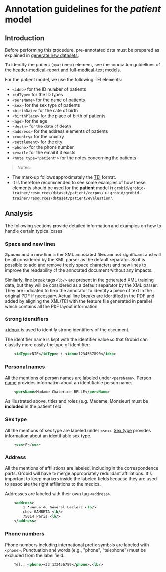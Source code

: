# Annotation guidelines for the _patient_ model

## Introduction
Before performing this procedure, pre-annotated data must be prepared as explained in [generate new datasets](../Training-the-medical-report-models.md#generate-new-datasets).

To identify the patient (`<patient>`) element, see the annotation guidelines of the [header-medical-report](header-medical-report.md) and [full-medical-text](full-medical-text) models.

For the patient model, we use the following TEI elements:

* `<idno>` for the ID number of patients
* `<idType>` for the ID types
* `<persName>` for the name of patients
* `<sex>` for the sex type of patients
* `<birthDate>` for the date of birth
* `<birthPlace>` for the place of birth of patients
* `<age>` for the age
* `<death>` for the date of death
* `<address>` for the address elements of patients
* `<country>` for the country 
* `<settlement>` for the city
* `<phone>` for the phone number
* `<email>` for the email if it exists 
* `<note type="patient">` for the notes concerning the patients

> Notes:
- The mark-up follows approximately the [TEI](http://www.tei-c.org) format.
- It is therefore recommended to see some examples of how these elements should be used for the __patient__ model in `grobid/grobid-trainer/resources/dataset/patient/corpus/` or `grobid/grobid-trainer/resources/dataset/patient/evaluation/`.

## Analysis

The following sections provide detailed information and examples on how to handle certain typical cases.

### Space and new lines

Spaces and a new line in the XML annotated files are not significant and will be all considered by the XML parser as the default separator. So it is possible to add and remove freely space characters and new lines to improve the readability of the annotated document without any impacts. 

Similarly, line break tags `<lb/>` are present in the generated XML training data, but they will be considered as a default separator by the XML parser. They are indicated to help the annotator to identify a piece of text in the original PDF if necessary. Actual line breaks are identified in the PDF and added by aligning the XML/TEI with the feature file generated in parallel which contains all the PDF layout information. 


### Strong identifiers

[\<idno\>](https://tei-c.org/release/doc/tei-p5-doc/en/html/ref-idno.html) is used to identify strong identifiers of the document.

The identifier name is kept with the identifier value so that Grobid can classify more easily the type of identifier:

```xml
    <idType>NIP</idType> : <idno>1234567890</idno>
```

### Personal names

All the mentions of person names are labeled under `<persName>`. [Person name](https://www.tei-c.org/release/doc/tei-p5-doc/en/html/ref-persName.html) provides information about an identifiable person name.


```xml
    <persName>Madame Chaterine BELLE</persName>
```

As illustrated above, titles and roles (e.g. Madame, Monsieur) must be **included** in the patient field.


### Sex type

All the mentions of sex type are labeled under `<sex>`. [Sex type](https://tei-c.org/release/doc/tei-p5-doc/en/html/ref-sex.html) provides information about an identifiable sex type.


```xml
    <sex>F</sex>
```


### Address

All the mentions of affiliations are labeled, including in the correspondence parts. Grobid will have to merge appropriately redundant affiliations. It's important to keep markers inside the labeled fields because they are used to associate the right affiliations to the medics.

Addresses are labeled with their own tag `<address>`.

```xml
    <address>
        1 Avenue du Général Leclerc <lb/>
        chez GAMBETA <lb/>
        75014 Paris <lb/>
    </address>
```

### Phone numbers

Phone numbers including international prefix symbols are labeled with `<phone>`. Punctuation and words (e.g., "phone", "telephone") must be excluded from the label field.

```xml
    Tel.: <phone>+33 123456789</phone>.<lb/> 
```
